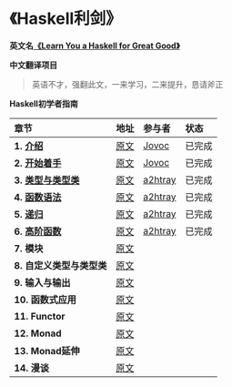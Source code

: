 # 《Haskell利剑》

**英文名[《Learn You a Haskell for Great Good》](http://learnyouahaskell.com)**

**中文翻译项目**

> 英语不才，强翻此文，一来学习，二来提升，恳请斧正

**Haskell初学者指南**

|章节|地址|参与者|状态|
|:---|:---|:---|:---|
|**1. [介绍](第一章.介绍.md)**|[原文](http://learnyouahaskell.com/introduction)|[Jovoc](https://github.com/Jovoc)|已完成|
|**2. [开始着手](第二章.开始着手.md)**|[原文](http://learnyouahaskell.com/starting-out)|[Jovoc](https://github.com/Jovoc)|已完成|
|**3. [类型与类型类](第三章.类型与类型类.md)**|[原文](http://learnyouahaskell.com/types-and-typeclasses)|[a2htray](https://github.com/a2htray)|已完成|
|**4. [函数语法](第四章.函数语法.md)**|[原文](http://learnyouahaskell.com/syntax-in-functions)|[a2htray](https://github.com/a2htray)|已完成|
|**5. [递归](第五章.递归.md)**|[原文](http://learnyouahaskell.com/recursion)|[a2htray](https://github.com/a2htray)|已完成|
|**6. [高阶函数](第六章.高阶函数.md)**|[原文](http://learnyouahaskell.com/higher-order-functions)|[a2htray](https://github.com/a2htray)|已完成|
|**7. 模块**|[原文](http://learnyouahaskell.com/modules)|||
|**8. 自定义类型与类型类**|[原文](http://learnyouahaskell.com/making-our-own-types-and-typeclasses)|||
|**9. 输入与输出**|[原文](http://learnyouahaskell.com/input-and-output)|||
|**10. 函数式应用**|[原文](http://learnyouahaskell.com/functionally-solving-problems)|||
|**11. Functor**|[原文](http://learnyouahaskell.com/functors-applicative-functors-and-monoids)|||
|**12. Monad**|[原文](http://learnyouahaskell.com/a-fistful-of-monads)|||
|**13. Monad延伸**|[原文](http://learnyouahaskell.com/for-a-few-monads-more)|||
|**14. 漫谈**|[原文](http://learnyouahaskell.com/zippers)|||
